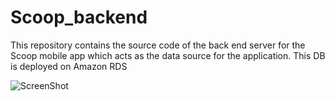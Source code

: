 # Scoop_backend
This repository contains the source code of the back end server for the Scoop mobile app which acts as the data source for the application. This DB is deployed on Amazon RDS

![ScreenShot](http://www.android.com/media/android_vector.jpg)
